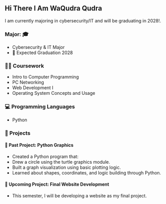 ## Hi There I Am WaQudra Qudra
I am currently majoring in cybersecurity/IT 
and will be graduating in 2028!.


###    Major: 🎓 
 - Cybersecurity & IT Major 
 - 📅 Expected Graduation 2028



### 🤺🚥 Coursework
- Intro to Computer Programming  
- PC Networking  
- Web Development I  
- Operating System Concepts and Usage 

### 💻 Programming Languages
- Python


### 🚀 Projects
  

#### 🔹 Past Project: Python Graphics
  - Created a Python program that:
  - Drew a circle using the turtle graphics module.
  - Built a graph visualization using basic plotting logic.
  - Learned about shapes, coordinates, and logic building through Python.





#### 🔹 Upcoming Project: Final Website Development

- This semester, I will be developing a website as my final project.








